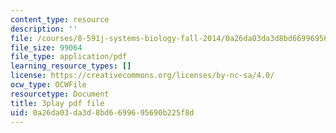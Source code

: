 ```yaml
---
content_type: resource
description: ''
file: /courses/8-591j-systems-biology-fall-2014/0a26da03da3d8bd6699695690b225f8d_onL_UF4FLVM.pdf
file_size: 99064
file_type: application/pdf
learning_resource_types: []
license: https://creativecommons.org/licenses/by-nc-sa/4.0/
ocw_type: OCWFile
resourcetype: Document
title: 3play pdf file
uid: 0a26da03-da3d-8bd6-6996-95690b225f8d
---
```

